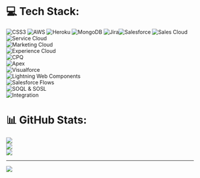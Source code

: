 
# 💻 Tech Stack:
![CSS3](https://img.shields.io/badge/css3-%231572B6.svg?style=for-the-badge&logo=css3&logoColor=white) ![AWS](https://img.shields.io/badge/AWS-%23FF9900.svg?style=for-the-badge&logo=amazon-aws&logoColor=white) ![Heroku](https://img.shields.io/badge/heroku-%23430098.svg?style=for-the-badge&logo=heroku&logoColor=white) ![MongoDB](https://img.shields.io/badge/MongoDB-%234ea94b.svg?style=for-the-badge&logo=mongodb&logoColor=white) ![Jira](https://img.shields.io/badge/jira-%230A0FFF.svg?style=for-the-badge&logo=jira&logoColor=white)![Salesforce](https://img.shields.io/badge/Salesforce-00A1E0.svg?style=for-the-badge&logo=salesforce&logoColor=white)
![Sales Cloud](https://img.shields.io/badge/Sales%20Cloud-00A1E0.svg?style=for-the-badge&logo=salesforce&logoColor=white)  
![Service Cloud](https://img.shields.io/badge/Service%20Cloud-00A1E0.svg?style=for-the-badge&logo=salesforce&logoColor=white)  
![Marketing Cloud](https://img.shields.io/badge/Marketing%20Cloud-00A1E0.svg?style=for-the-badge&logo=salesforce&logoColor=white)  
![Experience Cloud](https://img.shields.io/badge/Experience%20Cloud-00A1E0.svg?style=for-the-badge&logo=salesforce&logoColor=white)   
![CPQ](https://img.shields.io/badge/CPQ-00A1E0.svg?style=for-the-badge&logo=salesforce&logoColor=white)  
![Apex](https://img.shields.io/badge/Apex-00A1E0.svg?style=for-the-badge&logo=salesforce&logoColor=white)  
![Visualforce](https://img.shields.io/badge/Visualforce-00A1E0.svg?style=for-the-badge&logo=salesforce&logoColor=white)  
![Lightning Web Components](https://img.shields.io/badge/Lightning%20Web%20Components-00A1E0.svg?style=for-the-badge&logo=salesforce&logoColor=white)  
![Salesforce Flows](https://img.shields.io/badge/Salesforce%20Flows-00A1E0.svg?style=for-the-badge&logo=salesforce&logoColor=white)  
![SOQL & SOSL](https://img.shields.io/badge/SOQL%20%26%20SOSL-00A1E0.svg?style=for-the-badge&logo=salesforce&logoColor=white)  
![Integration](https://img.shields.io/badge/Integration-00A1E0.svg?style=for-the-badge&logo=salesforce&logoColor=white)   

# 📊 GitHub Stats:
![](https://github-readme-stats.vercel.app/api?username=PawanPSAG&theme=dark&hide_border=false&include_all_commits=true&count_private=true)<br/>
![](https://github-readme-streak-stats.herokuapp.com/?user=PawanPSAG&theme=dark&hide_border=false)<br/>
![](https://github-readme-stats.vercel.app/api/top-langs/?username=PawanPSAG&theme=dark&hide_border=false&include_all_commits=true&count_private=true&layout=compact)

---
[![](https://visitcount.itsvg.in/api?id=PawanPSAG&icon=0&color=0)](https://visitcount.itsvg.in)

<!-- Proudly created with GPRM ( https://gprm.itsvg.in ) -->
